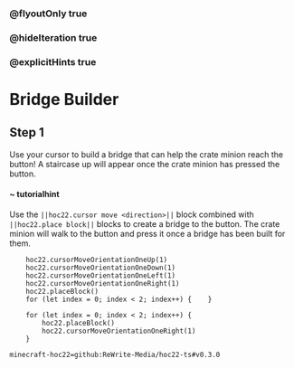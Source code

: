 ### @flyoutOnly true
### @hideIteration true
### @explicitHints true


# Bridge Builder

## Step 1
Use your cursor to build a bridge that can help the crate minion reach the button! A staircase up will appear once the crate minion has pressed the button.

#### ~ tutorialhint 
Use the ``||hoc22.cursor move <direction>||`` block combined with ``||hoc22.place block||`` blocks to create a bridge to the button. The crate minion will walk to the button and press it once a bridge has been built for them.



```ghost
    hoc22.cursorMoveOrientationOneUp(1)
    hoc22.cursorMoveOrientationOneDown(1)
    hoc22.cursorMoveOrientationOneLeft(1)
    hoc22.cursorMoveOrientationOneRight(1)
    hoc22.placeBlock()
    for (let index = 0; index < 2; index++) {    }
```
```template
    for (let index = 0; index < 2; index++) {  
        hoc22.placeBlock()
        hoc22.cursorMoveOrientationOneRight(1)   
    }
```
```package
minecraft-hoc22=github:ReWrite-Media/hoc22-ts#v0.3.0
```